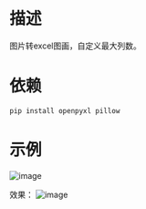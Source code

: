 # 描述
图片转excel图画，自定义最大列数。 

# **依赖**

```pip install openpyxl pillow```

# 示例
![image](https://github.com/user-attachments/assets/76d6ad6c-92cc-4008-85cd-475d053a5093)

效果：
![image](https://github.com/user-attachments/assets/a13f014d-195a-4cff-a194-d5e15bdc62d7)


